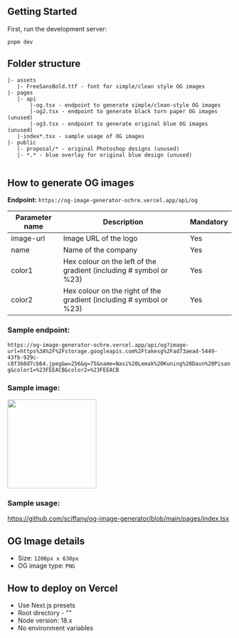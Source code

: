 ## Getting Started

First, run the development server:

```
pnpm dev
```

## Folder structure 
```
|- assets
   |- FreeSansBold.ttf - font for simple/clean style OG images
|- pages
   |- api
       |-og.tsx - endpoint to generate simple/clean-style OG images
       |-og2.tsx - endpoint to generate black torn paper OG images (unused)
       |-og3.tsx - endpoint to generate original blue OG images (unused)
   |-index*.tsx - sample usage of OG images
|- public
   |- proposal/* - original Photoshop designs (unused)
   |- *.* - blue overlay for original blue design (unused)
       
```

## How to generate OG images

**Endpoint:** `https://og-image-generator-ochre.vercel.app/api/og`

| Parameter name | Description                         | Mandatory |
|----------------|-------------------------------------|-----------|
| image-url      | Image URL of the logo               | Yes       |
| name           | Name of the company                 | Yes       |
| color1         | Hex colour on the left of the gradient (including # symbol or %23)  | Yes       |
| color2         | Hex colour on the right of the gradient (including # symbol or %23) | Yes       |

### Sample endpoint:

`https://og-image-generator-ochre.vercel.app/api/og?image-url=https%3A%2F%2Fstorage.googleapis.com%2Ftakesg%2Fad73aead-5449-43fb-929c-c8f368d7cb64.jpeg&w=256&q=75&name=Nasi%20Lemak%20Kuning%20Daun%20Pisang&color1=%23FEEACB&color2=%23FEEACB`


### Sample image:
<img src="https://og-image-generator-ochre.vercel.app/api/og?image-url=https%3A%2F%2Fstorage.googleapis.com%2Ftakesg%2Fad73aead-5449-43fb-929c-c8f368d7cb64.jpeg&w=256&q=75&name=Nasi%20Lemak%20Kuning%20Daun%20Pisang&color1=%23FEEACB&color2=%23FEEACB" width="200px"/>


### Sample usage:
https://github.com/sciffany/og-image-generator/blob/main/pages/index.tsx

## OG Image details

- Size: `1200px x 630px`
- OG image type: `PNG`

## How to deploy on Vercel
- Use Next.js presets
- Root directory - ""
- Node version: 18.x
- No environment variables
